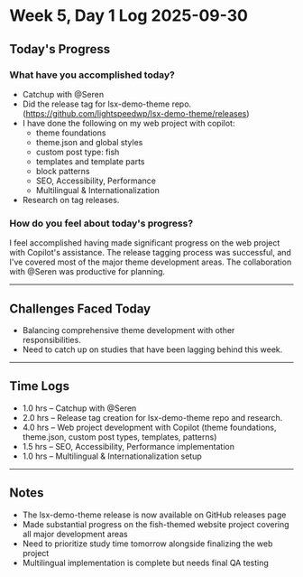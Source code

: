 # Week 5, Day 1 Log 2025-09-30

## Today's Progress

### What have you accomplished today?

-   Catchup with @Seren
-   Did the release tag for lsx-demo-theme repo. (<https://github.com/lightspeedwp/lsx-demo-theme/releases>)
-   I have done the following on my web project with copilot:
    -   theme foundations
    -   theme.json and global styles
    -   custom post type: fish
    -   templates and template parts
    -   block patterns
    -   SEO, Accessibility, Performance
    -   Multilingual & Internationalization
-   Research on tag releases.

### How do you feel about today's progress?

I feel accomplished having made significant progress on the web project with Copilot's assistance. The release tagging process was successful, and I've covered most of the major theme development areas. The collaboration with @Seren was productive for planning.

---

## Challenges Faced Today

-   Balancing comprehensive theme development with other responsibilities.
-   Need to catch up on studies that have been lagging behind this week.

---

## Time Logs

-   1.0 hrs – Catchup with @Seren
-   2.0 hrs – Release tag creation for lsx-demo-theme repo and research.
-   4.0 hrs – Web project development with Copilot (theme foundations, theme.json, custom post types, templates, patterns)
-   1.5 hrs – SEO, Accessibility, Performance implementation
-   1.0 hrs – Multilingual & Internationalization setup

---

## Notes

-   The lsx-demo-theme release is now available on GitHub releases page
-   Made substantial progress on the fish-themed website project covering all major development areas
-   Need to prioritize study time tomorrow alongside finalizing the web project
-   Multilingual implementation is complete but needs final QA testing
